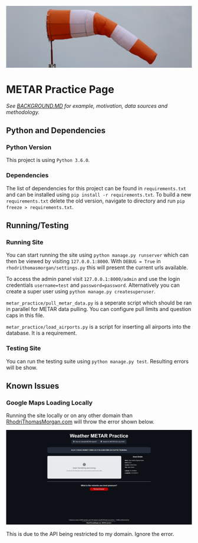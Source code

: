 ![Banner Image](documentation_sources/banner.png)

# METAR Practice Page

*See [BACKGROUND.MD](BACKGROUND.md) for example, motivation, data sources and methodology.*

## Python and Dependencies

### Python Version

This project is using `Python 3.6.0`.

### Dependencies
 
 The list of dependencies for this project can be found in `requirements.txt` and can be installed using `pip install -r requirements.txt`. To build a new `requirements.txt` delete the old version, navigate to directory and run `pip freeze > requirements.txt`.
 
 ## Running/Testing
 
 ### Running Site
 
 You can start running the site using `python manage.py runserver` which can then be viewed by visiting `127.0.0.1:8000`. With `DEBUG = True` in `rhodrithomasmorgan/settings.py` this will present the current urls available.
 
 To access the admin panel visit `127.0.0.1:8000/admin` and use the login credentials `username=test` and `password=password`. Alternatively you can create a super user using `python manage.py createsuperuser`.

`metar_practice/pull_metar_data.py` is a seperate script which should be ran in parallel for METAR data pulling. You can configure pull limits and question caps in this file.

`metar_practice/load_airports.py` is a script for inserting all airports into the database. It is a requirement.

 
 ### Testing Site
 
 You can run the testing suite using `python manage.py test`. Resulting errors will be show.

## Known Issues

### Google Maps Loading Locally

Running the site locally or on any other domain than [RhodriThomasMorgan.com](https://www.RhodriThomasMorgan.com) will throw the error shown below. 

![Local Maps Error](documentation_sources/local_maps_error.png)

This is due to the API being restricted to my domain. Ignore the error.
